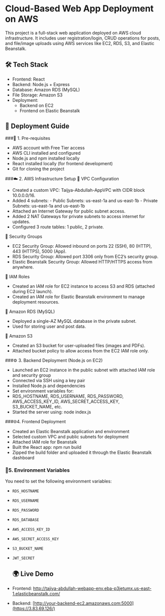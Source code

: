 # Cloud-Based Web App Deployment on AWS
This project is a full-stack web application deployed on AWS cloud infrastructure. It includes user registration/login, CRUD operations for posts, and file/image uploads using AWS services like EC2, RDS, S3, and Elastic Beanstalk.


## 🛠️ Tech Stack
- Frontend: React
- Backend: Node.js + Express
- Database: Amazon RDS (MySQL)
- File Storage: Amazon S3
- Deployment:
  - Backend on EC2 
  - Frontend on Elastic Beanstalk

## 🚀 Deployment Guide
###🧩 1. Pre-requisites
- AWS account with Free Tier access
- AWS CLI installed and configured
- Node.js and npm installed locally
- React installed locally (for frontend development)
- Git for cloning the project

###☁️ 2. AWS Infrastructure Setup
🔹 VPC Configuration
- Created a custom VPC: Taijya-Abdullah-AppVPC with CIDR block 10.0.0.0/16.
- Added 4 subnets:
      - Public Subnets: us-east-1a and us-east-1b
      - Private Subnets: us-east-1a and us-east-1b
- Attached an Internet Gateway for public subnet access.
- Added 2 NAT Gateways for private subnets to access internet for updates.
- Configured 3 route tables: 1 public, 2 private.

🔹 Security Groups
- EC2 Security Group: Allowed inbound on ports 22 (SSH), 80 (HTTP), 443 (HTTPS), 5000 (App).
- RDS Security Group: Allowed port 3306 only from EC2’s security group.
- Elastic Beanstalk Security Group: Allowed HTTP/HTTPS access from anywhere.

🔹 IAM Roles
- Created an IAM role for EC2 instance to access S3 and RDS (attached during EC2 launch).
- Created an IAM role for Elastic Beanstalk environment to manage deployment resources.

🔹 Amazon RDS (MySQL)
- Deployed a single-AZ MySQL database in the private subnet.
- Used for storing user and post data.

🔹 Amazon S3
- Created an S3 bucket for user-uploaded files (images and PDFs).
- Attached bucket policy to allow access from the EC2 IAM role only.

###⚙️ 3. Backend Deployment (Node.js on EC2)
- Launched an EC2 instance in the public subnet with attached IAM role and security group
- Connected via SSH using a key pair
- Installed Node.js and dependencies
- Set environment variables for:
- RDS_HOSTNAME, RDS_USERNAME, RDS_PASSWORD, AWS_ACCESS_KEY_ID, AWS_SECRET_ACCESS_KEY, S3_BUCKET_NAME, etc.
- Started the server using:
        node index.js

###🌐4. Frontend Deployment 
- Created an Elastic Beanstalk application and environment
- Selected custom VPC and public subnets for deployment
- Attached IAM role for Beanstalk
- Built the React app:
        npm run build
- Zipped the build folder and uploaded it through the Elastic Beanstalk dashboard

### 🔐5. Environment Variables
You need to set the following environment variables:
- `RDS_HOSTNAME`
- `RDS_USERNAME`
- `RDS_PASSWORD`
- `RDS_DATABASE`
- `AWS_ACCESS_KEY_ID`
- `AWS_SECRET_ACCESS_KEY`
- `S3_BUCKET_NAME`
- `JWT_SECRET`

  ## 🌍 Live Demo
- Frontend: http://tajiya-abdullah-webapp-env.eba-p3jetumx.us-east-1.elasticbeanstalk.com/
- Backend: [http://your-backend-ec2.amazonaws.com:5000](https://3.83.69.126/)


